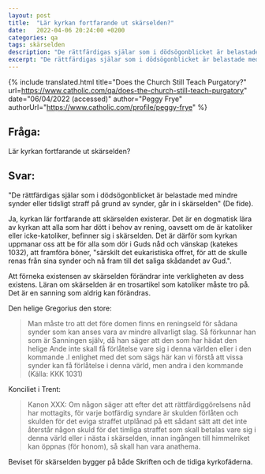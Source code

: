 ```yaml
---
layout: post
title:  "Lär kyrkan fortfarande ut skärselden?"
date:   2022-04-06 20:24:00 +0200
categories: qa
tags: skärselden
description: "De rättfärdigas själar som i dödsögonblicket är belastade med mindre synder eller tidsligt straff på grund av synder, går in i skärselden" (De fide).  
excerpt: "De rättfärdigas själar som i dödsögonblicket är belastade med mindre synder eller tidsligt straff på grund av synder, går in i skärselden" (De fide).  
---
```



{% include translated.html 
    title="Does the Church Still Teach Purgatory?"
    url=https://www.catholic.com/qa/does-the-church-still-teach-purgatory"
     date="06/04/2022 (accessed)" 
    author="Peggy Frye" 
    authorUrl="https://www.catholic.com/profile/peggy-frye"
%}

## Fråga:
Lär kyrkan fortfarande ut skärselden?

## Svar:
"De rättfärdigas själar som i dödsögonblicket är belastade med mindre synder eller tidsligt straff på grund av synder, går in i skärselden" (De fide).  

Ja, kyrkan lär fortfarande att skärselden existerar. 
Det är en dogmatisk lära av kyrkan att alla som har dött i behov av rening, oavsett om de är katoliker eller icke-katoliker, befinner sig i skärselden. 
Det är därför som kyrkan uppmanar oss att be för alla som dör i Guds nåd och vänskap (katekes 1032), att framföra böner, 
"särskilt det eukaristiska offret, för att de skulle renas från sina synder och nå fram till det saliga skådandet av Gud.".  

Att förneka existensen av skärselden förändrar inte verkligheten av dess existens.
Läran om skärselden är en trosartikel som katoliker måste tro på. Det är en sanning som aldrig kan förändras.  

Den helige Gregorius den store:  

> Man måste tro att det före domen finns en reningseld för sådana synder som kan anses vara av mindre allvarligt slag. Så förkunnar han som är Sanningen själv, då han säger att den som har hädat den helige Ande inte skall få förlåtelse vare sig i denna världen eller i den kommande .I enlighet med det som sägs här kan vi förstå att vissa synder kan få förlåtelse i denna värld, men andra i den kommande (Källa: KKK 1031)

Konciliet i Trent:  

> Kanon XXX: Om någon säger att efter det att rättfärdiggörelsens nåd har mottagits, för varje botfärdig syndare är skulden förlåten och skulden för det eviga straffet utplånad på ett sådant sätt att det inte återstår någon skuld för det timliga straffet som skall betalas vare sig i denna värld eller i nästa i skärselden, innan ingången till himmelriket kan öppnas (för honom), så skall han vara anathema.

Beviset för skärselden bygger på både Skriften och de tidiga kyrkofäderna. 
